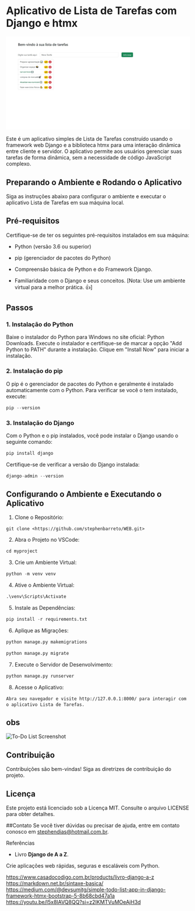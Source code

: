 # Aplicativo de Lista de Tarefas com Django e htmx 

![To-Do List Screenshot](screenshot.png)

Este é um aplicativo simples de Lista de Tarefas construído usando o framework web Django e a biblioteca htmx para uma interação dinâmica entre cliente e servidor. O aplicativo permite aos usuários gerenciar suas tarefas de forma dinâmica, sem a necessidade de código JavaScript complexo.

## Preparando o Ambiente e Rodando o Aplicativo
Siga as instruções abaixo para configurar o ambiente e executar o aplicativo Lista de Tarefas em sua máquina local.

## Pré-requisitos
Certifique-se de ter os seguintes pré-requisitos instalados em sua máquina:

- Python (versão 3.6 ou superior)
- pip (gerenciador de pacotes do Python)

- Compreensão básica de Python e do Framework Django.
- Familiaridade com o Django e seus conceitos.
[Nota: Use um ambiente virtual para a melhor prática. 👍]

## Passos
### 1. Instalação do Python
Baixe o instalador do Python para Windows no site oficial: Python Downloads.
Execute o instalador e certifique-se de marcar a opção "Add Python to PATH" durante a instalação.
Clique em "Install Now" para iniciar a instalação.

### 2. Instalação do pip
O pip é o gerenciador de pacotes do Python e geralmente é instalado automaticamente com o Python. Para verificar se você o tem instalado, execute:
``` python
pip --version
```
### 3. Instalação do Django
Com o Python e o pip instalados, você pode instalar o Django usando o seguinte comando:
``` python
pip install django
```
Certifique-se de verificar a versão do Django instalada:
``` python
django-admin --version
```
## Configurando o Ambiente e Executando o Aplicativo
1. Clone o Repositório:
   
```
git clone <https://github.com/stephenbarreto/WEB.git>
```
2. Abra o Projeto no VSCode:
 ``` python
cd myproject
```
3. Crie um Ambiente Virtual:
 ``` python
python -m venv venv
```
4. Ative o Ambiente Virtual:
 ``` python
.\venv\Scripts\Activate
```
5. Instale as Dependências:
 ``` python
pip install -r requirements.txt
```
6. Aplique as Migrações:
 ``` python
python manage.py makemigrations
```
 ``` python
python manage.py migrate
```
7. Execute o Servidor de Desenvolvimento:
   
 ``` python
python manage.py runserver
```

8. Acesse o Aplicativo:
   
```
Abra seu navegador e visite http://127.0.0.1:8000/ para interagir com o aplicativo Lista de Tarefas.
```

## obs

![To-Do List Screenshot](screenshot-DataBase)


## Contribuição
Contribuições são bem-vindas! Siga as diretrizes de contribuição do projeto.

## Licença
Este projeto está licenciado sob a Licença MIT. Consulte o arquivo LICENSE para obter detalhes.

##Contato
Se você tiver dúvidas ou precisar de ajuda, entre em contato conosco em stephendias@hotmail.com.br.

Referências
- Livro
  **Django de A a Z**.
  
Crie aplicações web rápidas, seguras e escaláveis com Python.

https://www.casadocodigo.com.br/products/livro-django-a-z
https://markdown.net.br/sintaxe-basica/
https://medium.com/@devsumitg/simple-todo-list-app-in-django-framework-htmx-bootstrap-5-8b68cbd47a1a
https://youtu.be/I5x8lAVQ8QQ?si=z2IKMTVuMOeAjH3d

  







